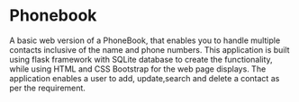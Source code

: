 # Phonebook
A basic web version of a PhoneBook, that enables you to handle multiple contacts inclusive of the name and phone numbers.
This application is built using flask framework with SQLite database to create the functionality, while using HTML and CSS Bootstrap for the web page displays.
The application enables a user to add, update,search and delete a contact as per the requirement.
